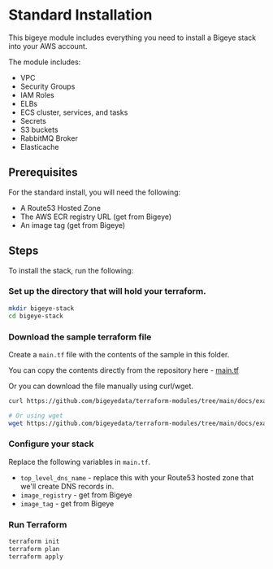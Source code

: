 # Standard Installation

This bigeye module includes everything you need to install
a Bigeye stack into your AWS account.

The module includes:

* VPC
* Security Groups
* IAM Roles
* ELBs
* ECS cluster, services, and tasks
* Secrets
* S3 buckets
* RabbitMQ Broker
* Elasticache

## Prerequisites

For the standard install, you will need the following:

* A Route53 Hosted Zone
* The AWS ECR registry URL (get from Bigeye)
* An image tag (get from Bigeye)

## Steps

To install the stack, run the following:

### Set up the directory that will hold your terraform.

```sh
mkdir bigeye-stack
cd bigeye-stack
```

### Download the sample terraform file

Create a `main.tf` file with the contents of the sample in this folder.

You can copy the contents directly from the repository here - [main.tf](./main.tf)

Or you can download the file manually using curl/wget.

```sh
curl https://github.com/bigeyedata/terraform-modules/tree/main/docs/examples/standard/main.tf

# Or using wget
wget https://github.com/bigeyedata/terraform-modules/tree/main/docs/examples/standard/main.tf
```

### Configure your stack

Replace the following variables in `main.tf`.

* `top_level_dns_name` - replace this with your Route53 hosted zone that we'll create DNS records in.
* `image_registry` - get from Bigeye
* `image_tag` - get from Bigeye

### Run Terraform

```sh
terraform init
terraform plan
terraform apply
```

